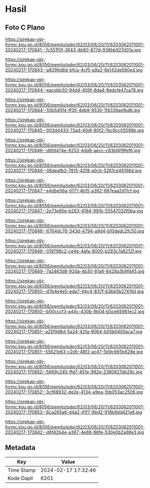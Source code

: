 # Hasil

## Foto C Plano

https://sirekap-obj-formc.kpu.go.id/8056/pemilu/pdpr/62/03/06/20/11/6203062011001-20240217-170841--7c551f0f-3643-4b80-877d-938bb927d01a.jpg

https://sirekap-obj-formc.kpu.go.id/8056/pemilu/pdpr/62/03/06/20/11/6203062011001-20240217-170843--a8296d6d-bfca-4cf5-a9a2-6e142de580ed.jpg

https://sirekap-obj-formc.kpu.go.id/8056/pemilu/pdpr/62/03/06/20/11/6203062011001-20240217-170844--eacddc50-94d4-409f-8da4-8edcfe47ca78.jpg

https://sirekap-obj-formc.kpu.go.id/8056/pemilu/pdpr/62/03/06/20/11/6203062011001-20240217-170844--55b545f4-ff35-4eb8-9530-1f4339aefbd6.jpg

https://sirekap-obj-formc.kpu.go.id/8056/pemilu/pdpr/62/03/06/20/11/6203062011001-20240217-170845--003d4433-73ad-40df-80f2-7ec9cc05598b.jpg

https://sirekap-obj-formc.kpu.go.id/8056/pemilu/pdpr/62/03/06/20/11/6203062011001-20240217-170846--d6fd474e-9253-4dd8-aecc-c83bf4f9fef6.jpg

https://sirekap-obj-formc.kpu.go.id/8056/pemilu/pdpr/62/03/06/20/11/6203062011001-20240217-170846--06deafb2-7815-42f8-a0cb-5261ce46166d.jpg

https://sirekap-obj-formc.kpu.go.id/8056/pemilu/pdpr/62/03/06/20/11/6203062011001-20240217-170847--e4dbe56a-0171-4b15-a392-687eaa2d11cf.jpg

https://sirekap-obj-formc.kpu.go.id/8056/pemilu/pdpr/62/03/06/20/11/6203062011001-20240217-170847--2e73e85e-b263-4194-991b-55547032f0ba.jpg

https://sirekap-obj-formc.kpu.go.id/8056/pemilu/pdpr/62/03/06/20/11/6203062011001-20240217-170848--6764dc76-343d-4794-a9d4-b10dedc2fc50.jpg

https://sirekap-obj-formc.kpu.go.id/8056/pemilu/pdpr/62/03/06/20/11/6203062011001-20240217-170848--019798c2-ce4e-4afa-8000-b293c7a8212f.jpg

https://sirekap-obj-formc.kpu.go.id/8056/pemilu/pdpr/62/03/06/20/11/6203062011001-20240217-170849--7a2463d8-92da-4b30-81a6-8428a3b9fd45.jpg

https://sirekap-obj-formc.kpu.go.id/8056/pemilu/pdpr/62/03/06/20/11/6203062011001-20240217-170850--d7b4e4e5-eda7-44c4-837f-b3bb5b27416d.jpg

https://sirekap-obj-formc.kpu.go.id/8056/pemilu/pdpr/62/03/06/20/11/6203062011001-20240217-170850--b00cccf3-a44c-430b-9b04-b5ce65981ec2.jpg

https://sirekap-obj-formc.kpu.go.id/8056/pemilu/pdpr/62/03/06/20/11/6203062011001-20240217-170851--a25f9d8d-5a24-42fa-9064-b55b0400aca7.jpg

https://sirekap-obj-formc.kpu.go.id/8056/pemilu/pdpr/62/03/06/20/11/6203062011001-20240217-170851--55621e63-c2d5-48f2-ac47-5b9c665b628e.jpg

https://sirekap-obj-formc.kpu.go.id/8056/pemilu/pdpr/62/03/06/20/11/6203062011001-20240217-170852--5669c245-ffd7-451e-982e-2380827db29c.jpg

https://sirekap-obj-formc.kpu.go.id/8056/pemilu/pdpr/62/03/06/20/11/6203062011001-20240217-170852--3cf68932-de2e-4134-a9ea-1bb053ac2506.jpg

https://sirekap-obj-formc.kpu.go.id/8056/pemilu/pdpr/62/03/06/20/11/6203062011001-20240217-170853--6ca265a6-d4a2-41f7-8bd2-918b9dd421a6.jpg

https://sirekap-obj-formc.kpu.go.id/8056/pemilu/pdpr/62/03/06/20/11/6203062011001-20240217-170842--d6f42b4e-a367-4e68-86fe-530e0b2a88e3.jpg


## Metadata

| Key        | Value               |
| ---------- | ------------------- |
| Time Stamp | 2024-02-17 17:32:46 |
| Kode Dapil | 6201                |



